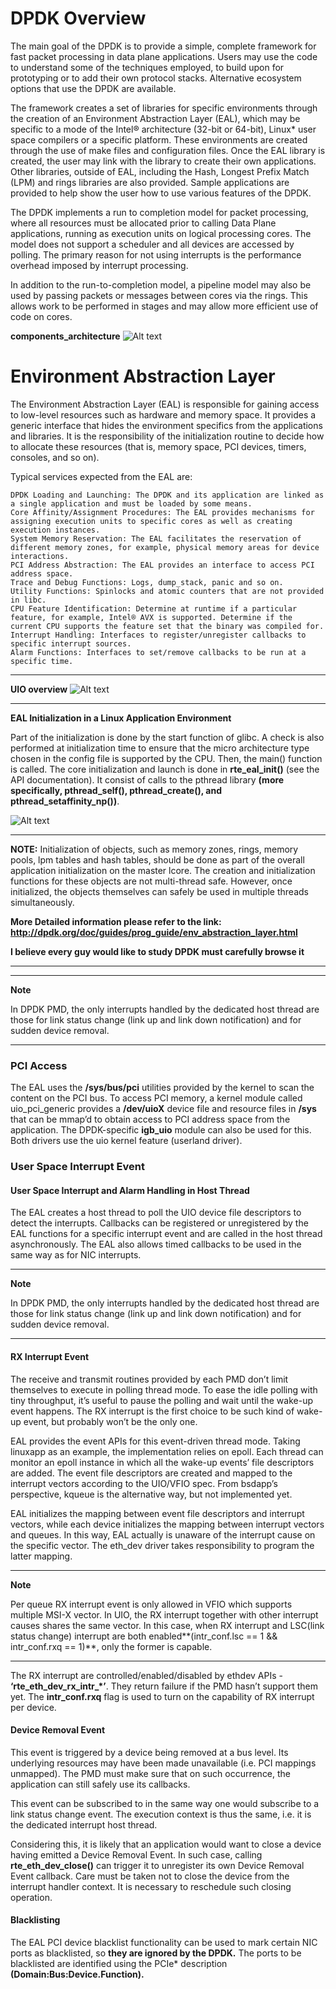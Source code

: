 # DPDK Overview

The main goal of the DPDK is to provide a simple, complete framework for fast packet processing in data plane applications. Users may use the code to understand some of the techniques employed, to build upon for prototyping or to add their own protocol stacks. Alternative ecosystem options that use the DPDK are available.

The framework creates a set of libraries for specific environments through the creation of an Environment Abstraction Layer (EAL), which may be specific to a mode of the Intel® architecture (32-bit or 64-bit), Linux* user space compilers or a specific platform. These environments are created through the use of make files and configuration files. Once the EAL library is created, the user may link with the library to create their own applications. Other libraries, outside of EAL, including the Hash, Longest Prefix Match (LPM) and rings libraries are also provided. Sample applications are provided to help show the user how to use various features of the DPDK.

The DPDK implements a run to completion model for packet processing, where all resources must be allocated prior to calling Data Plane applications, running as execution units on logical processing cores. The model does not support a scheduler and all devices are accessed by polling. The primary reason for not using interrupts is the performance overhead imposed by interrupt processing.

In addition to the run-to-completion model, a pipeline model may also be used by passing packets or messages between cores via the rings. This allows work to be performed in stages and may allow more efficient use of code on cores.

**components_architecture**
![Alt text](/pic/components_architecture.png)

# Environment Abstraction Layer

The Environment Abstraction Layer (EAL) is responsible for gaining access to low-level resources such as hardware and memory space. It provides a generic interface that hides the environment specifics from the applications and libraries. It is the responsibility of the initialization routine to decide how to allocate these resources (that is, memory space, PCI devices, timers, consoles, and so on).

Typical services expected from the EAL are:

    DPDK Loading and Launching: The DPDK and its application are linked as a single application and must be loaded by some means.
    Core Affinity/Assignment Procedures: The EAL provides mechanisms for assigning execution units to specific cores as well as creating execution instances.
    System Memory Reservation: The EAL facilitates the reservation of different memory zones, for example, physical memory areas for device interactions.
    PCI Address Abstraction: The EAL provides an interface to access PCI address space.
    Trace and Debug Functions: Logs, dump_stack, panic and so on.
    Utility Functions: Spinlocks and atomic counters that are not provided in libc.
    CPU Feature Identification: Determine at runtime if a particular feature, for example, Intel® AVX is supported. Determine if the current CPU supports the feature set that the binary was compiled for.
    Interrupt Handling: Interfaces to register/unregister callbacks to specific interrupt sources.
    Alarm Functions: Interfaces to set/remove callbacks to be run at a specific time.
***
**UIO overview**
![Alt text](/pic/UIO_overview.png)
***

**EAL Initialization in a Linux Application Environment**

Part of the initialization is done by the start function of glibc. A check is also performed at initialization time to ensure that the micro architecture type chosen in the config file is supported by the CPU. Then, the main() function is called. The core initialization and launch is done in **rte_eal_init()** (see the API documentation). It consist of calls to the pthread library **(more specifically, pthread_self(), pthread_create(), and pthread_setaffinity_np())**.

![Alt text](/pic/EAL_Init.png)
***
**NOTE:**
Initialization of objects, such as memory zones, rings, memory pools, lpm tables and hash tables, should be done as part of the overall application initialization on the master lcore. The creation and initialization functions for these objects are not multi-thread safe. However, once initialized, the objects themselves can safely be used in multiple threads simultaneously.

**More Detailed information please refer to the link:
http://dpdk.org/doc/guides/prog_guide/env_abstraction_layer.html**

**I believe every guy would like to study DPDK must carefully browse it**

***

***
**Note**

In DPDK PMD, the only interrupts handled by the dedicated host thread are those for link status change (link up and link down notification) and for sudden device removal.
***
### PCI Access

The EAL uses the **/sys/bus/pci** utilities provided by the kernel to scan the content on the PCI bus. To access PCI memory, a kernel module called uio_pci_generic provides a **/dev/uioX** device file and resource files in **/sys** that can be mmap’d to obtain access to PCI address space from the application. The DPDK-specific **igb_uio** module can also be used for this. Both drivers use the uio kernel feature (userland driver).

### User Space Interrupt Event

#### User Space Interrupt and Alarm Handling in Host Thread

The EAL creates a host thread to poll the UIO device file descriptors to detect the interrupts. Callbacks can be registered or unregistered by the EAL functions for a specific interrupt event and are called in the host thread asynchronously. The EAL also allows timed callbacks to be used in the same way as for NIC interrupts.

*****
**Note**

In DPDK PMD, the only interrupts handled by the dedicated host thread are those for link status change (link up and link down notification) and for sudden device removal.
*****

#### RX Interrupt Event

The receive and transmit routines provided by each PMD don’t limit themselves to execute in polling thread mode. To ease the idle polling with tiny throughput, it’s useful to pause the polling and wait until the wake-up event happens. The RX interrupt is the first choice to be such kind of wake-up event, but probably won’t be the only one.

EAL provides the event APIs for this event-driven thread mode. Taking linuxapp as an example, the implementation relies on epoll. Each thread can monitor an epoll instance in which all the wake-up events’ file descriptors are added. The event file descriptors are created and mapped to the interrupt vectors according to the UIO/VFIO spec. From bsdapp’s perspective, kqueue is the alternative way, but not implemented yet.

EAL initializes the mapping between event file descriptors and interrupt vectors, while each device initializes the mapping between interrupt vectors and queues. In this way, EAL actually is unaware of the interrupt cause on the specific vector. The eth_dev driver takes responsibility to program the latter mapping.

***
**Note**

Per queue RX interrupt event is only allowed in VFIO which supports multiple MSI-X vector. In UIO, the RX interrupt together with other interrupt causes shares the same vector. In this case, when RX interrupt and LSC(link status change) interrupt are both enabled**(intr_conf.lsc == 1 && intr_conf.rxq == 1)**, only the former is capable.
***
The RX interrupt are controlled/enabled/disabled by ethdev APIs - **‘rte_eth_dev_rx_intr_*’**. They return failure if the PMD hasn’t support them yet. The **intr_conf.rxq** flag is used to turn on the capability of RX interrupt per device.



#### Device Removal Event

This event is triggered by a device being removed at a bus level. Its underlying resources may have been made unavailable (i.e. PCI mappings unmapped). The PMD must make sure that on such occurrence, the application can still safely use its callbacks.

This event can be subscribed to in the same way one would subscribe to a link status change event. The execution context is thus the same, i.e. it is the dedicated interrupt host thread.

Considering this, it is likely that an application would want to close a device having emitted a Device Removal Event. In such case, calling **rte_eth_dev_close()** can trigger it to unregister its own Device Removal Event callback. Care must be taken not to close the device from the interrupt handler context. It is necessary to reschedule such closing operation.

#### Blacklisting

The EAL PCI device blacklist functionality can be used to mark certain NIC ports as blacklisted, so **they are ignored by the DPDK.** The ports to be blacklisted are identified using the PCIe* description **(Domain:Bus:Device.Function).**
